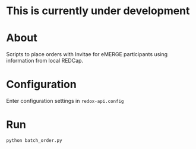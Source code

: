 # This is currently under development

# About
Scripts to place orders with Invitae for eMERGE participants using information from local REDCap.

# Configuration
Enter configuration settings in `redox-api.config`

# Run
`python batch_order.py`